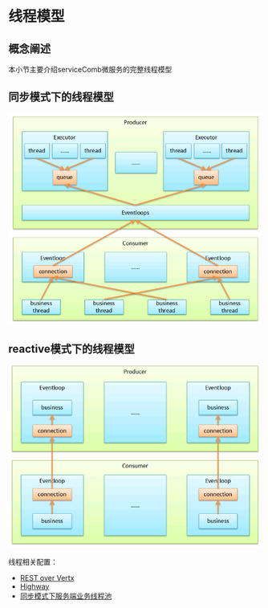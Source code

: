 # 线程模型

## 概念阐述

本小节主要介绍serviceComb微服务的完整线程模型  

## 同步模式下的线程模型

![](../assets/sync-thread-model.png)

## reactive模式下的线程模型

![](../assets/reactive-thread-model.png)

线程相关配置：  
* [REST over Vertx](../transports/rest-over-vertx.md)
* [Highway](../transports/highway-rpc.md)
* [同步模式下服务端业务线程池](../build-provider/thread-pool.md)
